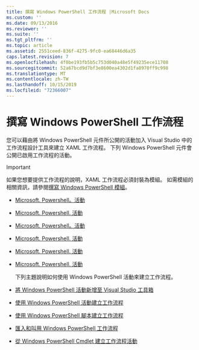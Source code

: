 ```yaml
---
title: 撰寫 Windows PowerShell 工作流程 |Microsoft Docs
ms.custom: ''
ms.date: 09/13/2016
ms.reviewer: ''
ms.suite: ''
ms.tgt_pltfrm: ''
ms.topic: article
ms.assetid: 2551ceed-836f-4275-9fc0-ea68446d6a35
caps.latest.revision: 7
ms.openlocfilehash: 4f0be193fb5b5c753d040a48e5f49235ece11708
ms.sourcegitcommit: 52a67bcd9d7bf3e8600ea4302d1fa8970ff9c998
ms.translationtype: MT
ms.contentlocale: zh-TW
ms.lasthandoff: 10/15/2019
ms.locfileid: "72366007"
---
```

# <a name="writing-a-windows-powershell-workflow"></a>撰寫 Windows PowerShell 工作流程

您可以藉由將 Windows PowerShell 元件所公開的活動加入 Visual Studio 中的工作流程設計工具來建立 XAML 工作流程。 下列 Windows PowerShell 元件會公開已啟用工作流程的活動。

> [!IMPORTANT]
> 如果您想要提供工作流程的說明，XAML 工作流程必須封裝為模組。 如需模組的相關資訊，請參閱[撰寫 Windows PowerShell 模組](../module/writing-a-windows-powershell-module.md)。

- [Microsoft. Powershell。活動](/dotnet/api/Microsoft.PowerShell.Activities)

- [Microsoft. Powershell. 活動](/dotnet/api/Microsoft.PowerShell.Core.Activities)

- [Microsoft. Powershell。活動](/dotnet/api/Microsoft.PowerShell.Diagnostics.Activities)

- [Microsoft. Powershell. 活動](/dotnet/api/Microsoft.PowerShell.Management.Activities)

- [Microsoft. Powershell. 活動](/dotnet/api/Microsoft.PowerShell.Security.Activities)

- [Microsoft. Powershell. 活動](/dotnet/api/Microsoft.PowerShell.Utility.Activities)

  下列主題說明如何使用 Windows PowerShell 活動來建立工作流程。

- [將 Windows PowerShell 活動新增至 Visual Studio 工具箱](./adding-windows-powershell-activities-to-the-visual-studio-toolbox.md)

- [使用 Windows PowerShell 活動建立工作流程](./creating-a-workflow-with-windows-powershell-activities.md)

- [使用 Windows PowerShell 腳本建立工作流程](./creating-a-workflow-by-using-a-windows-powershell-script.md)

- [匯入和叫用 Windows PowerShell 工作流程](./importing-and-invoking-a-windows-powershell-workflow.md)

- [從 Windows PowerShell Cmdlet 建立工作流程活動](./creating-a-workflow-activity-from-a-windows-powershell-cmdlet.md)